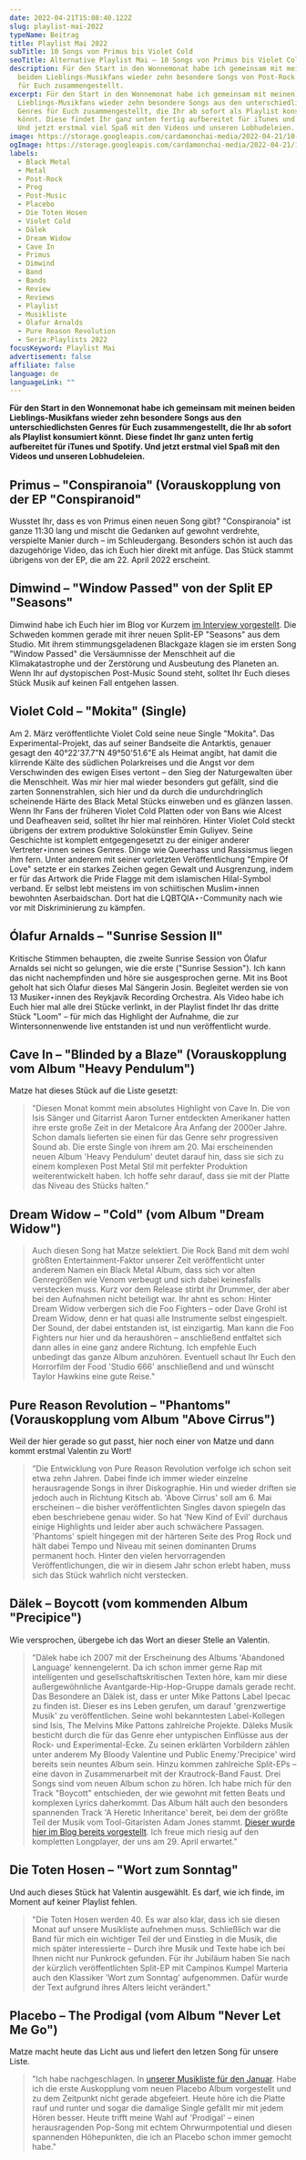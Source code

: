 ```yaml
---
date: 2022-04-21T15:08:40.122Z
slug: playlist-mai-2022
typeName: Beitrag
title: Playlist Mai 2022
subTitle: 10 Songs von Primus bis Violet Cold
seoTitle: Alternative Playlist Mai – 10 Songs von Primus bis Violet Cold
description: Für den Start in den Wonnemonat habe ich gemeinsam mit meinen
  beiden Lieblings-Musikfans wieder zehn besondere Songs von Post-Rock bis Prog
  für Euch zusammengestellt.
excerpt: Für den Start in den Wonnemonat habe ich gemeinsam mit meinen beiden
  Lieblings-Musikfans wieder zehn besondere Songs aus den unterschiedlichsten
  Genres für Euch zusammengestellt, die Ihr ab sofort als Playlist konsumiert
  könnt. Diese findet Ihr ganz unten fertig aufbereitet für iTunes und Spotify.
  Und jetzt erstmal viel Spaß mit den Videos und unseren Lobhudeleien.
image: https://storage.googleapis.com/cardamonchai-media/2022-04-21/10-songs-mai-jpg-imagine-080808_66595f_1024_768/640.webp
ogImage: https://storage.googleapis.com/cardamonchai-media/2022-04-21/10-songs-mai-fb-jpg-imagine-080808_675b60_1200_628/640.webp
labels:
  - Black Metal
  - Metal
  - Post-Rock
  - Prog
  - Post-Music
  - Placebo
  - Die Toten Hosen
  - Violet Cold
  - Dälek
  - Dream Widow
  - Cave In
  - Primus
  - Dimwind
  - Band
  - Bands
  - Review
  - Reviews
  - Playlist
  - Musikliste
  - Ólafur Arnalds
  - Pure Reason Revolution
  - Serie:Playlists 2022
focusKeyword: Playlist Mai
advertisement: false
affiliate: false
language: de
languageLink: ""
---
```

**Für den Start in den Wonnemonat habe ich gemeinsam mit meinen beiden Lieblings-Musikfans wieder zehn besondere Songs aus den unterschiedlichsten Genres für Euch zusammengestellt, die Ihr ab sofort als Playlist konsumiert könnt. Diese findet Ihr ganz unten fertig aufbereitet für iTunes und Spotify. Und jetzt erstmal viel Spaß mit den Videos und unseren Lobhudeleien.**

## Primus – "Conspiranoia" (Vorauskopplung von der EP "Conspiranoid"

Wusstet Ihr, dass es von Primus einen neuen Song gibt? "Conspiranoia" ist ganze 11:30 lang und mischt die Gedanken auf gewohnt verdrehte, verspielte Manier durch – im Schleudergang. Besonders schön ist auch das dazugehörige Video, das ich Euch hier direkt mit anfüge. Das Stück stammt übrigens von der EP, die am 22. April 2022 erscheint.

<YouTube id="YGujAiMmjJQ" />

## Dimwind – "Window Passed" von der Split EP "Seasons"

Dimwind habe ich Euch hier im Blog vor Kurzem [im Interview vorgestellt](/2021/06/dimwind-interview/). Die Schweden kommen gerade mit ihrer neuen Split-EP "Seasons" aus dem Studio. Mit ihrem stimmungsgeladenen Blackgaze klagen sie im ersten Song "Window Passed" die Versäumnisse der Menschheit auf die Klimakatastrophe und der Zerstörung und Ausbeutung des Planeten an. Wenn Ihr auf dystopischen Post-Music Sound steht, solltet Ihr Euch dieses Stück Musik auf keinen Fall entgehen lassen.

<YouTube id="GU7lFRcpTwM" />

## Violet Cold – "Mokita" (Single)

Am 2. März veröffentlichte Violet Cold seine neue Single "Mokita". Das Experimental-Projekt, das auf seiner Bandseite die Antarktis, genauer gesagt den 40°22'37.7"N 49°50'51.6"E als Heimat angibt, hat damit die klirrende Kälte des südlichen Polarkreises und die Angst vor dem Verschwinden des ewigen Eises vertont – den Sieg der Naturgewalten über die Menschheit. Was mir hier mal wieder besonders gut gefällt, sind die zarten Sonnenstrahlen, sich hier und da durch die undurchdringlich scheinende Härte des Black Metal Stücks einweben und es glänzen lassen. Wenn Ihr Fans der früheren Violet Cold Platten oder von Bans wie Alcest und Deafheaven seid, solltet Ihr hier mal reinhören. Hinter Violet Cold steckt übrigens der extrem produktive Solokünstler Emin Guliyev. Seine Geschichte ist komplett entgegengesetzt zu der einiger anderer Vertreter⋆innen seines Genres. Dinge wie Queerhass und Rassismus liegen ihm fern. Unter anderem mit seiner vorletzten Veröffentlichung "Empire Of Love" setzte er ein starkes Zeichen gegen Gewalt und Ausgrenzung, indem er für das Artwork die Pride Flagge mit dem islamischen Hilal-Symbol verband. Er selbst lebt meistens im von schiitischen Muslim⋆innen bewohnten Aserbaidschan. Dort hat die LQBTQIA⋆-Community nach wie vor mit Diskriminierung zu kämpfen.

<YouTube id="TA_6HkB_WvY" />

## Ólafur Arnalds – "Sunrise Session II"

Kritische Stimmen behaupten, die zweite Sunrise Session von Ólafur Arnalds sei nicht so gelungen, wie die erste ("Sunrise Session"). Ich kann das nicht nachempfinden und höre sie ausgesprochen gerne. Mit ins Boot geholt hat sich Ólafur dieses Mal Sängerin Josin. Begleitet werden sie von 13 Musiker⋆innen des Reykjavík Recording Orchestra. Als Video habe ich Euch hier mal alle drei Stücke verlinkt, in der Playlist findet Ihr das dritte Stück "Loom" – für mich das Highlight der Aufnahme, die zur Wintersonnenwende live entstanden ist und nun veröffentlicht wurde.

<YouTube id="pAiZWYV4YKw" />

## Cave In – "Blinded by a Blaze" (Vorauskopplung vom Album "Heavy Pendulum")

Matze hat dieses Stück auf die Liste gesetzt: 

> "Diesen Monat kommt mein absolutes Highlight von Cave In. Die von Isis Sänger und Gitarrist Aaron Turner entdeckten Amerikaner hatten ihre erste große Zeit in der Metalcore Ära Anfang der 2000er Jahre. Schon damals lieferten sie einen für das Genre sehr progressiven Sound ab. Die erste Single von ihrem am 20. Mai erscheinenden neuen Album 'Heavy Pendulum' deutet darauf hin, dass sie sich zu einem komplexen Post Metal Stil mit perfekter Produktion weiterentwickelt haben. Ich hoffe sehr darauf, dass sie mit der Platte das Niveau des Stücks halten."

<YouTube id="8-oUMx7OXnY" />

## Dream Widow – "Cold" (vom Album "Dream Widow")

> Auch diesen Song hat Matze selektiert. Die Rock Band mit dem wohl größten Entertainment-Faktor unserer Zeit veröffentlicht unter anderem Namen ein Black Metal Album, dass sich vor alten Genregrößen wie Venom verbeugt und sich dabei keinesfalls verstecken muss. Kurz vor dem Release stirbt ihr Drummer, der aber bei den Aufnahmen nicht beteiligt war. Ihr ahnt es schon: Hinter Dream Widow verbergen sich die Foo Fighters – oder Dave Grohl ist Dream Widow, denn er hat quasi alle Instrumente selbst eingespielt. Der Sound, der dabei entstanden ist, ist einzigartig. Man kann die Foo Fighters nur hier und da heraushören – anschließend entfaltet sich dann alles in eine ganz andere Richtung. Ich empfehle Euch unbedingt das ganze Album anzuhören. Eventuell schaut Ihr Euch den Horrorfilm der Food 'Studio 666' anschließend and und wünscht Taylor Hawkins eine gute Reise."

<YouTube id="dPTEdMBuNek" />

## Pure Reason Revolution – "Phantoms" (Vorauskopplung vom Album "Above Cirrus")

Weil der hier gerade so gut passt, hier noch einer von Matze und dann kommt erstmal Valentin zu Wort!

> "Die Entwicklung von Pure Reason Revolution verfolge ich schon seit etwa zehn Jahren. Dabei finde ich immer wieder einzelne herausragende Songs in ihrer Diskographie. Hin und wieder driften sie jedoch auch in Richtung Kitsch ab. 'Above Cirrus' soll am 6. Mai erscheinen – die bisher veröffentlichten Singles davon spiegeln das eben beschriebene genau wider. So hat 'New Kind of Evil' durchaus einige Highlights und leider aber auch schwächere Passagen. 'Phantoms' spielt hingegen mit der härteren Seite des Prog Rock und hält dabei Tempo und Niveau mit seinen dominanten Drums permanent hoch. Hinter den vielen hervorragenden Veröffentlichungen, die wir in diesem Jahr schon erlebt haben, muss sich das Stück wahrlich nicht verstecken.

<YouTube id="lJVbvYoIG0A" />

## Dälek – Boycott (vom kommenden Album "Precipice")

Wie versprochen, übergebe ich das Wort an dieser Stelle an Valentin.

> "Dälek habe ich 2007 mit der Erscheinung des Albums 'Abandoned Language' kennengelernt. Da ich schon immer gerne Rap mit intelligenten und gesellschaftskritischen Texten höre, kam mir diese außergewöhnliche Avantgarde-Hip-Hop-Gruppe damals gerade recht. Das Besondere an Dälek ist, dass er unter Mike Pattons Label Ipecac zu finden ist. Dieser es ins Leben gerufen, um darauf 'grenzwertige Musik' zu veröffentlichen. Seine wohl bekanntesten Label-Kollegen sind Isis, The Melvins Mike Pattons zahlreiche Projekte. Däleks Musik besticht durch die für das Genre eher untypischen Einflüsse aus der Rock- und Experimental-Ecke. Zu seinen erklärten Vorbildern zählen unter anderem My Bloody Valentine und Public Enemy.'Precipice' wird bereits sein neuntes Album sein. Hinzu kommen zahlreiche Split-EPs – eine davon in Zusammenarbeit mit der Krautrock-Band Faust. Drei Songs sind vom neuen Album schon zu hören. Ich habe mich für den Track "Boycott" entschieden, der wie gewohnt mit fetten Beats und komplexen Lyrics daherkommt. Das Album hält auch den besonders spannenden Track 'A Heretic Inheritance' bereit, bei dem der größte Teil der Musik vom Tool-Gitaristen Adam Jones stammt. [Dieser wurde hier im Blog bereits vorgestellt](/2022/04/nyos-dealek-nonsun-druids-advocaat-egor-lappo-drum-lace/). Ich freue mich riesig auf den kompletten Longplayer, der uns am 29. April erwartet."

<YouTube id="g7kmJ1Igd40" />

## Die Toten Hosen – "Wort zum Sonntag"

Und auch dieses Stück hat Valentin ausgewählt. Es darf, wie ich finde, im Moment auf keiner Playlist fehlen.

> "Die Toten Hosen werden 40. Es war also klar, dass ich sie diesen Monat auf unsere Musikliste aufnehmen muss. Schließlich war die Band für mich ein wichtiger Teil der und Einstieg in die Musik, die mich später interessierte – Durch ihre Musik und Texte habe ich bei Ihnen nicht nur Punkrock gefunden. Für ihr Jubiläum haben Sie nach der kürzlich veröffentlichten Split-EP mit Campinos Kumpel Marteria auch den Klassiker 'Wort zum Sonntag' aufgenommen. Dafür wurde der Text aufgrund ihres Alters leicht verändert."

<YouTube id="wJW-NdF1NBw" />                                        

## Placebo – The Prodigal (vom Album "Never Let Me Go")

Matze macht heute das Licht aus und liefert den letzen Song für unsere Liste.

> "Ich habe nachgeschlagen. In [unserer Musikliste für den Januar](/2021/11/musikliste-dezember-2021/). Habe ich die erste Auskopplung vom neuen Placebo Album vorgestellt und zu dem Zeitpunkt nicht gerade abgefeiert. Heute höre ich die Platte rauf und runter und sogar die damalige Single gefällt mir mit jedem Hören besser. Heute trifft meine Wahl auf 'Prodigal' – einen herausragenden Pop-Song mit echtem Ohrwurmpotential und diesen spannenden Höhepunkten, die ich an Placebo schon immer gemocht habe."

<YouTube id="bAgmNjJ1cEk" /> 